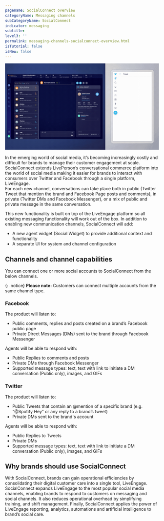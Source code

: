```yaml
---
pagename: SocialConnect overview
categoryName: Messaging channels
subCategoryName: SocialConnect
indicator: messaging
subtitle: 
level3: ''
permalink: messaging-channels-socialconnect-overview.html
isTutorial: false
isNew: false
---
```


![](img/socialconnect.gif)

In the emerging world of social media, it’s becoming increasingly costly and difficult for brands to manage their customer engagement at scale. SocialConnect extends LivePerson’s conversational commerce platform into the world of social media making it easier for brands to interact with consumers over Twitter and Facebook through a single platform, LiveEngage.  
For each new channel, conversations can take place both in public (Twitter Tweet that mention the brand and Facebook Page posts and comments), in private (Twitter DMs and Facebook Messenger), or a mix of public and private message in the same conversation.  

This new functionality is built on top of the LiveEngage platform so all existing messaging functionality will work out of the box.  In addition to enabling new communication channels, SocialConnect will add:
* A new agent widget (Social Widget) to provide additional context and functionality
* A separate UI for system and channel configuration

## Channels and channel capabilities

You can connect one or more social accounts to SocialConnect from the below channels.

{: .notice} 
**Please note:** Customers can connect multiple accounts from the same channel type.

### Facebook

The product will listen to:
* Public comments, replies and posts created on a brand’s Facebook public page
* Private Direct Messages (DMs) sent to the brand through Facebook Messenger

Agents will be able to respond with: 
* Public Replies to comments and posts
* Private DMs through Facebook Messenger
* Supported message types: text, text with link to initiate a DM conversation (Public only), images, and GIFs

### Twitter 

The product will listen to:
* Public Tweets that contain an @mention of a specific brand (e.g. “@Spotify Hey” or any reply to a brand’s tweet)
* Private DMs sent to the brand's account

Agents will be able to respond with:
* Public Replies to Tweets
* Private DMs
* Supported message types: text, text with link to initiate a DM conversation (Public only), images, and GIFs

## Why brands should use SocialConnect

With SocialConnect, brands can gain operational efficiencies by consolidating their digital customer care into a single tool, LiveEngage. SocialConnect expands LiveEngage to the most popular social media channels, enabling brands to respond to customers on messaging and social channels. It also reduces operational overhead by simplifying training, and shift management. Finally, SocialConnect applies the power of LiveEngage reporting, analytics, automations and artificial intelligence to brand’s social care.


